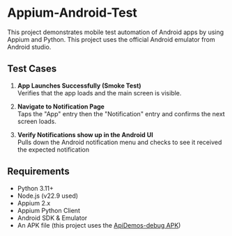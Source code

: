 # Appium-Android-Test

This project demonstrates mobile test automation of Android apps by using Appium and Python. This project uses the official Android emulator from Android studio.

## Test Cases

1. **App Launches Successfully (Smoke Test)**  
   Verifies that the app loads and the main screen is visible.

2. **Navigate to Notification Page**  
   Taps the "App" entry then the "Notification" entry and confirms the next screen loads.

3. **Verify Notifications show up in the Android UI**  
   Pulls down the Android notification menu and checks to see it received the expected notification


## Requirements

- Python 3.11+
- Node.js (v22.9 used)
- Appium 2.x
- Appium Python Client
- Android SDK & Emulator
- An APK file (this project uses the [ApiDemos-debug APK](https://github.com/appium/appium/tree/master/packages/appium/sample-code/apps))